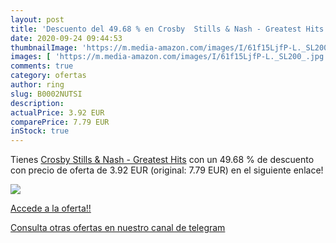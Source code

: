 ```yaml
---
layout: post
title: 'Descuento del 49.68 % en Crosby  Stills & Nash - Greatest Hits'
date: 2020-09-24 09:44:53
thumbnailImage: 'https://m.media-amazon.com/images/I/61f15LjfP-L._SL200_.jpg'
images: [ 'https://m.media-amazon.com/images/I/61f15LjfP-L._SL200_.jpg' ]
comments: true
category: ofertas
author: ring
slug: B0002NUTSI
description:
actualPrice: 3.92 EUR
comparePrice: 7.79 EUR
inStock: true
---
```


Tienes [Crosby  Stills & Nash - Greatest Hits](https://www.amazon.com/dp/B0002NUTSI/?tag=redken08-20) con un 49.68 % de descuento con precio de oferta de 3.92 EUR (original: 7.79 EUR) en el siguiente enlace!

[![](https://m.media-amazon.com/images/I/61f15LjfP-L._SL200_.jpg)](https://www.amazon.com/dp/B0002NUTSI/?tag=redken08-20)

[Accede a la oferta!!](https://www.amazon.com/dp/B0002NUTSI/?tag=redken08-20)

[Consulta otras ofertas en nuestro canal de telegram](https://t.me/s/ofertas25)
